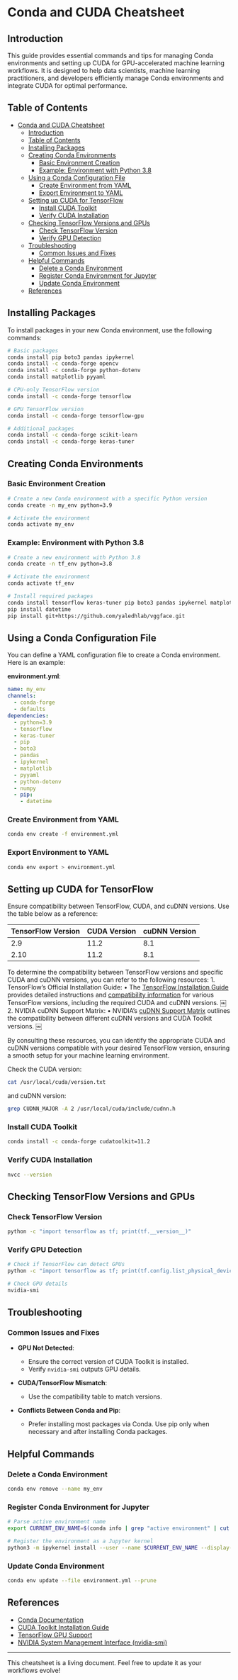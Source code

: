 # Conda and CUDA Cheatsheet

## Introduction
This guide provides essential commands and tips for managing Conda environments and setting up CUDA for GPU-accelerated machine learning workflows. It is designed to help data scientists, machine learning practitioners, and developers efficiently manage Conda environments and integrate CUDA for optimal performance.

## Table of Contents
- [Conda and CUDA Cheatsheet](#conda-and-cuda-cheatsheet)
  - [Introduction](#introduction)
  - [Table of Contents](#table-of-contents)
  - [Installing Packages](#installing-packages)
  - [Creating Conda Environments](#creating-conda-environments)
    - [Basic Environment Creation](#basic-environment-creation)
    - [Example: Environment with Python 3.8](#example-environment-with-python-38)
  - [Using a Conda Configuration File](#using-a-conda-configuration-file)
    - [Create Environment from YAML](#create-environment-from-yaml)
    - [Export Environment to YAML](#export-environment-to-yaml)
  - [Setting up CUDA for TensorFlow](#setting-up-cuda-for-tensorflow)
    - [Install CUDA Toolkit](#install-cuda-toolkit)
    - [Verify CUDA Installation](#verify-cuda-installation)
  - [Checking TensorFlow Versions and GPUs](#checking-tensorflow-versions-and-gpus)
    - [Check TensorFlow Version](#check-tensorflow-version)
    - [Verify GPU Detection](#verify-gpu-detection)
  - [Troubleshooting](#troubleshooting)
    - [Common Issues and Fixes](#common-issues-and-fixes)
  - [Helpful Commands](#helpful-commands)
    - [Delete a Conda Environment](#delete-a-conda-environment)
    - [Register Conda Environment for Jupyter](#register-conda-environment-for-jupyter)
    - [Update Conda Environment](#update-conda-environment)
  - [References](#references)

## Installing Packages
To install packages in your new Conda environment, use the following commands:

```bash
# Basic packages
conda install pip boto3 pandas ipykernel
conda install -c conda-forge opencv
conda install -c conda-forge python-dotenv
conda install matplotlib pyyaml

# CPU-only TensorFlow version
conda install -c conda-forge tensorflow

# GPU TensorFlow version
conda install -c conda-forge tensorflow-gpu

# Additional packages
conda install -c conda-forge scikit-learn
conda install -c conda-forge keras-tuner
```

## Creating Conda Environments
### Basic Environment Creation

```bash
# Create a new Conda environment with a specific Python version
conda create -n my_env python=3.9

# Activate the environment
conda activate my_env
```

### Example: Environment with Python 3.8
```bash
# Create a new environment with Python 3.8
conda create -n tf_env python=3.8

# Activate the environment
conda activate tf_env

# Install required packages
conda install tensorflow keras-tuner pip boto3 pandas ipykernel matplotlib pyyaml python-dotenv numpy
pip install datetime
pip install git+https://github.com/yaledhlab/vggface.git
```

## Using a Conda Configuration File
You can define a YAML configuration file to create a Conda environment. Here is an example:

**environment.yml**:
```yaml
name: my_env
channels:
  - conda-forge
  - defaults
dependencies:
  - python=3.9
  - tensorflow
  - keras-tuner
  - pip
  - boto3
  - pandas
  - ipykernel
  - matplotlib
  - pyyaml
  - python-dotenv
  - numpy
  - pip:
    - datetime
```

### Create Environment from YAML
```bash
conda env create -f environment.yml
```

### Export Environment to YAML
```bash
conda env export > environment.yml
```

## Setting up CUDA for TensorFlow
Ensure compatibility between TensorFlow, CUDA, and cuDNN versions. Use the table below as a reference:

| TensorFlow Version | CUDA Version | cuDNN Version |
|--------------------|--------------|---------------|
| 2.9               | 11.2         | 8.1           |
| 2.10              | 11.2         | 8.1           |

To determine the compatibility between TensorFlow versions and specific CUDA and cuDNN versions, you can refer to the following resources:
	1.	TensorFlow’s Official Installation Guide:
	•	The [TensorFlow Installation Guide](https://www.tensorflow.org/install/pip) provides detailed instructions and [compatibility information](https://www.tensorflow.org/install/source#tested_build_configurations) for various TensorFlow versions, including the required CUDA and cuDNN versions. ￼
	2.	NVIDIA cuDNN Support Matrix:
	•	NVIDIA’s [cuDNN Support Matrix](https://docs.nvidia.com/deeplearning/cudnn/latest/reference/support-matrix.html) outlines the compatibility between different cuDNN versions and CUDA Toolkit versions. ￼

By consulting these resources, you can identify the appropriate CUDA and cuDNN versions compatible with your desired TensorFlow version, ensuring a smooth setup for your machine learning environment.

Check the CUDA version:

```zsh
cat /usr/local/cuda/version.txt
```

and cuDNN version:

```zsh
grep CUDNN_MAJOR -A 2 /usr/local/cuda/include/cudnn.h
```

### Install CUDA Toolkit
```bash
conda install -c conda-forge cudatoolkit=11.2
```

### Verify CUDA Installation
```bash
nvcc --version
```

## Checking TensorFlow Versions and GPUs
### Check TensorFlow Version
```bash
python -c "import tensorflow as tf; print(tf.__version__)"
```

### Verify GPU Detection
```bash
# Check if TensorFlow can detect GPUs
python -c "import tensorflow as tf; print(tf.config.list_physical_devices('GPU'))"

# Check GPU details
nvidia-smi
```

## Troubleshooting
### Common Issues and Fixes
- **GPU Not Detected**:
  - Ensure the correct version of CUDA Toolkit is installed.
  - Verify `nvidia-smi` outputs GPU details.

- **CUDA/TensorFlow Mismatch**:
  - Use the compatibility table to match versions.

- **Conflicts Between Conda and Pip**:
  - Prefer installing most packages via Conda. Use pip only when necessary and after installing Conda packages.

## Helpful Commands
### Delete a Conda Environment
```bash
conda env remove --name my_env
```

### Register Conda Environment for Jupyter
```bash
# Parse active environment name
export CURRENT_ENV_NAME=$(conda info | grep "active environment" | cut -d : -f 2 | tr -d ' ')

# Register the environment as a Jupyter kernel
python3 -m ipykernel install --user --name $CURRENT_ENV_NAME --display-name "user-env:($CURRENT_ENV_NAME)"
```

### Update Conda Environment
```bash
conda env update --file environment.yml --prune
```

## References
- [Conda Documentation](https://docs.conda.io/)
- [CUDA Toolkit Installation Guide](https://developer.nvidia.com/cuda-toolkit)
- [TensorFlow GPU Support](https://www.tensorflow.org/install/gpu)
- [NVIDIA System Management Interface (nvidia-smi)](https://developer.nvidia.com/nvidia-system-management-interface)

---

This cheatsheet is a living document. Feel free to update it as your workflows evolve!

